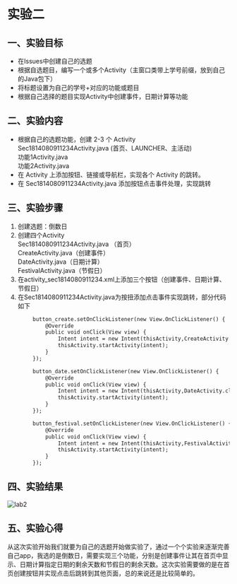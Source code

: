 # 实验二

## 一、实验目标
- 在Issues中创建自己的选题
- 根据自选题目，编写一个或多个Activity（主窗口类带上学号前缀，放到自己的Java包下）
- 将标题设置为自己的学号+对应的功能或题目
- 根据自己选择的题目实现Activity中创建事件，日期计算等功能
## 二、实验内容
- 根据自己的选题功能，创建 2-3 个 Activity  
Sec1814080911234Activity.java (首页、LAUNCHER、主活动)  
功能1Activity.java  
功能2Activity.java
- 在 Activity 上添加按钮、链接或导航栏，实现各个 Activity 的跳转。
- 在 Sec1814080911234Activity.java 添加按钮点击事件处理，实现跳转
## 三、实验步骤
1. 创建选题：倒数日  
2. 创建四个Activity  
Sec1814080911234Activity.java （首页）  
CreateActivity.java（创建事件）  
DateActivity.java（日期计算）  
FestivalActivity.java（节假日）  
3. 在activity_sec1814080911234.xml上添加三个按钮（创建事件、日期计算、节假日）   
4. 在Sec1814080911234Activity.java为按扭添加点击事件实现跳转，部分代码如下

```xml
        button_create.setOnClickListener(new View.OnClickListener() {
            @Override
            public void onClick(View view) {
                Intent intent = new Intent(thisActivity,CreateActivity.class);
                thisActivity.startActivity(intent);
            }
        });

        button_date.setOnClickListener(new View.OnClickListener() {
            @Override
            public void onClick(View view) {
                Intent intent = new Intent(thisActivity,DateActivity.class);
                thisActivity.startActivity(intent);
            }
        });

        button_festival.setOnClickListener(new View.OnClickListener() {
            @Override
            public void onClick(View view) {
                Intent intent = new Intent(thisActivity,FestivalActivity.class);
                thisActivity.startActivity(intent);
            }
        });
```
## 四、实验结果
![lab2](raw.githubusercontent.com/1728799039/android-labs-2020/master/students/sec1814080911234/lab2.png)
## 五、实验心得
从这次实验开始我们就要为自己的选题开始做实验了，通过一个个实验来逐渐完善自己app，我选的是倒数日，需要实现三个功能，分别是创建事件让其在首页中显示、日期计算指定日期的剩余天数和节假日的剩余天数。这次实验需要做的是在首页创建按钮并实现点击后跳转到其他页面，总的来说还是比较简单的。
